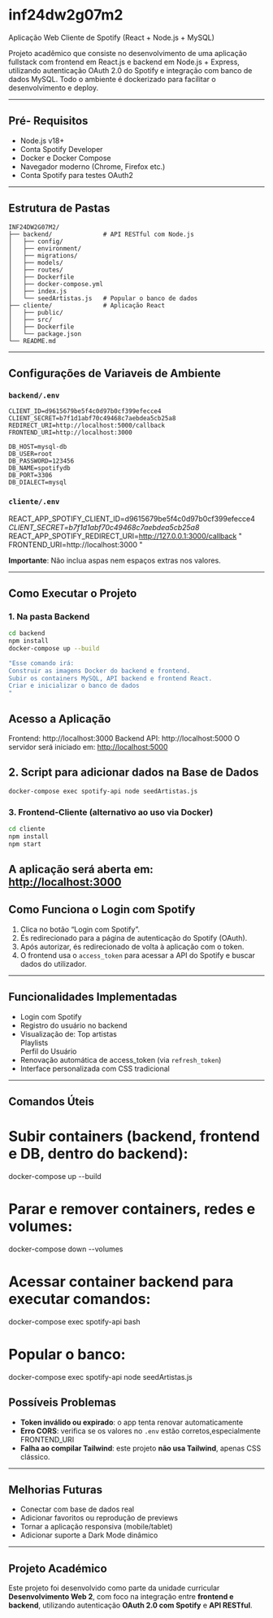 # inf24dw2g07m2

Aplicação Web Cliente de Spotify (React + Node.js + MySQL)

Projeto acadêmico que consiste no desenvolvimento de uma aplicação fullstack com frontend em React.js e backend em Node.js + Express, utilizando autenticação OAuth 2.0 do Spotify e integração com banco de dados MySQL. Todo o ambiente é dockerizado para facilitar o desenvolvimento e deploy.


---

## Pré- Requisitos
- Node.js v18+
- Conta Spotify Developer
- Docker e Docker Compose
- Navegador moderno (Chrome, Firefox etc.)
- Conta Spotify para testes OAuth2

---

## Estrutura de Pastas

```
INF24DW2G07M2/
├── backend/              # API RESTful com Node.js
│   ├── config/
│   ├── environment/
│   ├── migrations/
│   ├── models/
│   ├── routes/
│   ├── Dockerfile
│   ├── docker-compose.yml
│   ├── index.js
│   └── seedArtistas.js   # Popular o banco de dados
├── cliente/              # Aplicação React
│   ├── public/
│   ├── src/
│   ├── Dockerfile
│   └── package.json
└── README.md
```

---

## Configurações de Variaveis de Ambiente

### `backend/.env`

```
CLIENT_ID=d9615679be5f4c0d97b0cf399efecce4 
CLIENT_SECRET=b7f1d1abf70c49468c7aebdea5cb25a8
REDIRECT_URI=http://localhost:5000/callback
FRONTEND_URI=http://localhost:3000

DB_HOST=mysql-db
DB_USER=root
DB_PASSWORD=123456
DB_NAME=spotifydb
DB_PORT=3306
DB_DIALECT=mysql
```

### `cliente/.env`

REACT_APP_SPOTIFY_CLIENT_ID=d9615679be5f4c0d97b0cf399efecce4
 *CLIENT_SECRET=b7f1d1abf70c49468c7aebdea5cb25a8*
REACT_APP_SPOTIFY_REDIRECT_URI=http://127.0.0.1:3000/callback
" FRONTEND_URI=http://localhost:3000 "

**Importante**: Não inclua aspas nem espaços extras nos valores.

---

## Como Executar o Projeto

### 1. Na pasta Backend 

```bash
cd backend
npm install
docker-compose up --build

"Esse comando irá:
Construir as imagens Docker do backend e frontend.
Subir os containers MySQL, API backend e frontend React.
Criar e inicializar o banco de dados
"
```
## Acesso a Aplicação
Frontend: http://localhost:3000
Backend API: http://localhost:5000
O servidor será iniciado em: [http://localhost:5000](http://localhost:5000)

## 2. Script para adicionar dados na Base de Dados
```bash
docker-compose exec spotify-api node seedArtistas.js
```

### 3. Frontend-Cliente (alternativo ao uso via Docker)

```bash
cd cliente
npm install
npm start
```
A aplicação será aberta em: [http://localhost:3000](http://localhost:3000)
---

## Como Funciona o Login com Spotify

1. Clica no botão “Login com Spotify”.
2. És redirecionado para a página de autenticação do Spotify (OAuth).
3. Após autorizar, és redirecionado de volta à aplicação com o token.
4. O frontend usa o `access_token` para acessar a API do Spotify e buscar dados do utilizador.

---

## Funcionalidades Implementadas

- Login com Spotify  
- Registro do usuário no backend  
- Visualização de:
        Top artistas  
        Playlists  
        Perfil do Usuário
- Renovação automática de access_token (via `refresh_token`)  
- Interface personalizada com CSS tradicional

---

## Comandos Úteis

# Subir containers (backend, frontend e DB, dentro do backend):
docker-compose up --build
# Parar e remover containers, redes e volumes:
docker-compose down --volumes
# Acessar container backend para executar comandos:
docker-compose exec spotify-api bash
# Popular o banco:
docker-compose exec spotify-api node seedArtistas.js

## Possíveis Problemas

- **Token inválido ou expirado**: o app tenta renovar automaticamente  
- **Erro CORS**: verifica se os valores no `.env` estão corretos,especialmente FRONTEND_URI  
- **Falha ao compilar Tailwind**: este projeto **não usa Tailwind**, apenas CSS clássico.

---

## Melhorias Futuras

- Conectar com base de dados real  
- Adicionar favoritos ou reprodução de previews  
- Tornar a aplicação responsiva (mobile/tablet)  
- Adicionar suporte a Dark Mode dinâmico

---

## Projeto Académico

Este projeto foi desenvolvido como parte da unidade curricular **Desenvolvimento Web 2**, com foco na integração entre **frontend e backend**, utilizando autenticação **OAuth 2.0 com Spotify** e **API RESTful**.
